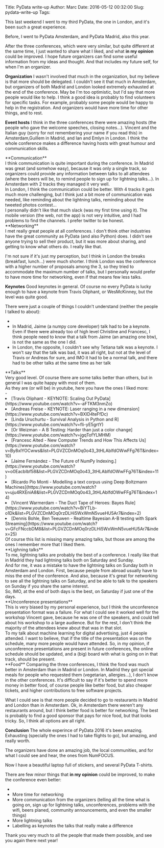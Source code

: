 Title: PyData write-up
Author: Marc
Date: 2016-05-12 00:32:00
Slug: pydata-write-up
Tags: 

This last weekend I went to my third PyData, the one in London, and it's been such a great experience.

Before, I went to PyData Amsterdam, and PyData Madrid, also this year.

After the three conferences, which were very similar, but quite different at the same time, I just wanted to share what I liked, and what **in my opinion** could be improved. I hope future organizers can find some useful information from my ideas and thought. And that includes my future self, for when I'm an organizer.

**Organization**
<b>
</b>I wasn't involved that much in the organization, but my believe is that more should be delegated. I couldn't see it that much in Amsterdam, but organizers of both Madrid and London looked extremely exhausted at the end of the conference. May be I'm too optimistic, but I'd say that more people would like to help. I think a good idea is probably to find volunteers for specific tasks. For example, probably some people would be happy to help in the registration. And organizers would have more time for other things, and to rest.

**Event hosts**
<b>
</b>I think in the three conferences there were amazing hosts (the people who gave the welcome speeches, closing notes...). Vincent and the Italian guy (sorry for not remembering your name if you read this) in Amsterdam,Guillem in Madrid, and Ian and Emlyn in London. I think the whole conference makes a difference having hosts with great humour and communication skills.
<ul></ul><div><div>**Communication**</div><div><b>
</b></div><div>I think communication is quite important during the conference. In Madrid was great (and somehow easy), because it was only a single track, so organizers could provide any information between talks to all attendees (where the beers will be, to remind people to sign up for lightning talks...). In Amsterdam with 2 tracks they managed it very well.</div><div>
</div><div>In London, I think the communication could be better. With 4 tracks it gets much more challenging, but I think just a bit more of communication was needed, like reminding about the lightning talks, reminding about the tweeted photos contest...</div><div>
</div><div>I personally didn't like that much slack (was my first time using it). The mobile version (the web, not the app) is not very intuitive, and I had problems to find the channels. I prefer twitter to be honest.</div><div>
</div>**Networking**</div><div><b>
</b></div><div>I met really great people at all conferences. I don't think other industries have the great community as PyData (and also Python) does. I didn't see anyone trying to sell their product, but it was more about sharing, and getting to know what others do. I really like that.

I'm not sure if it's just my perception, but I think in London the breaks (breakfast, lunch...) were much shorter. I think London was the conference with a higher number of proposals among the 3, so they tried to accommodate the maximum number of talks, but I personally would prefer to have more time for networking, even if that means few less talks.

**Keynotes**
<b>
</b>Good keynotes in general. Of course no every PyData is lucky enough to have a keynote from Travis Oliphant, or WesMcKinney, but the level was quite good.

There were just a couple of things I couldn't understand (neither the people I talked to about):

- <li>In Madrid, Jaime (a numpy core developer) talk had to be a keynote. Even if there were already too of high level Christine and Francesc, I think people need to know that a talk from Jaime (an amazing one btw), is not the same as the one I did.</li><li>In London, the opposite, I couldn't see why Tetiana talk was a keynote. I won't say that the talk was bad, it was all right, but not at the level of Travis or Andreas for sure, and IMO it had to be a normal talk, and there had to be other talks at the same time as her talk</li>
</div><div>**Talks**</div><div><b>
</b></div><div>Very good level. Of course there are some talks better than others, but in general I was quite happy with most of them.</div><div>
</div><div>As they are (or will be) in youtube, here you have the ones I liked more:</div><div>- <li>[Travis Oliphant - KEYNOTE: Scaling Out PyData](https://www.youtube.com/watch?v=-aFTKM3nmZo)</li><li>[Andreas Freise - KEYNOTE: Laser ranging in a new dimension](https://www.youtube.com/watch?v=BXID4teFfDc)</li><li>[Linda Uruchurtu - Survival Analysis in Python and R](https://www.youtube.com/watch?v=fli-yE5grtY)</li><li>[Or Weizman - A B Testing: Harder than just a color change](https://www.youtube.com/watch?v=jgqTofYLMHM)</li><li>[Francesc Alted - New Computer Trends and How This Affects Us](https://www.youtube.com/watch?v=By8xlYOCwws&amp;list=PLGVZCDnMOq0o43_3tHLAblfdOWwFFg76T&amp;index=10)</li><li>[Jaime Fernández - The Future of NumPy Indexing.](https://www.youtube.com/watch?v=o0EacbIbf58&amp;list=PLGVZCDnMOq0o43_3tHLAblfdOWwFFg76T&amp;index=11)</li><li>[Ricardo Pio Monti - Modelling a text corpus using Deep Boltzmann Machines](https://www.youtube.com/watch?v=uju4RXEniA8&amp;list=PLGVZCDnMOq0o43_3tHLAblfdOWwFFg76T&amp;index=14)</li><li>[Vincent Warmerdam - The Duct Tape of Heroes: Bayes Rule](https://www.youtube.com/watch?v=BiYTLb-o1Dk&amp;list=PLGVZCDnMOq0rzDLHi5WxWmN5vueHU5Ar7&amp;index=2)</li><li>[Dennis Bohle, Ben Teeuwen - Realtime Bayesian A-B testing with Spark Streaming](https://www.youtube.com/watch?v=GFcFNccbDM8&amp;list=PLGVZCDnMOq0rzDLHi5WxWmN5vueHU5Ar7&amp;index=25)</li>
<div>Of course this list is missing many amazing talks, but those are among the ones I remember more that I liked them.</div></div><div>
</div><div>**Lighning talks**</div><div>
</div><div>To me, lightning talks are probably the best of a conference. I really like that in Madrid they had lightning talks both on Saturday and Sunday.</div><div>
</div><div>And for me, it was a mistake to have the lightning talks on Sunday both in Amsterdam and London. First, because people from abroad usually have to miss the end of the conference. And also, because it's great for networking to see all the lightning talks on Saturday, and be able to talk to the speakers on Sunday if you share the same interest.</div><div>
</div><div>So, IMO, at the end of both days is the best, on Saturday if just one of the days.</div><div>
</div><div>**Unconference presentations**</div><div><b>
</b></div><div>This is very biased by my personal experience, but I think the unconference presentation format was a failure. For what I could see it worked well for the workshop Vincent gave, because he was one of the speakers, and could tell about his workshop to a large audience. But for the rest, I don't think the majority of the attendees knew about that was in that slot.</div><div>
</div><div>To my talk about machine learning for digital advertising, just 4 people attended. I want to believe, that if the title of the presentation was on the schedule, many more people would have attended. So, in my opinion, if unconference presentations are present in future conferences, the online schedule should be updated, and a (big) board with what is going on in that track, should be present.</div><div>
</div><div>**Food**
<b>
</b>Comparing the three conferences, I think the food was much better in Amsterdam than in Madrid or London. In Madrid they got special meals for people who requested them (vegetarian, allergies...), I don't know in the other conferences. It's difficult to say if it's better to spend more money in better food, of course people like better food, but also cheaper tickets, and higher contributions to free software projects.

What I could see is that more people decided to go to restaurants in Madrid and London than in Amsterdam. Ok, in Amsterdam there weren't any restaurants around, but I think better food is better for networking. The best is probably to find a good sponsor that pays for nice food, but that looks tricky. So, I think all options are all right.

**Conclusion**
<b>
</b>The whole experince of PyData 2016 it's been amazing. Exhausting (specially the ones I had to take flights to go), but amazing, and really worth.

The organizers have done an amazing job, the local communities, and for what I could see and hear, the ones from NumFOCUS.

Now I have a beautiful laptop full of stickers, and several PyData T-shirts.

There are few minor things that **in my opinion** could be improved, to make the conference even better:

- <li>More time for networking</li><li>More communication from the organizers (telling all the time what is going on, sign up for lightning talks, unconferences, problems with the wifi, beers planed, community announcements, and even the smaller things)</li><li>More lightning talks</li><li>Labelling as keynotes the talks that really make a difference</li>
<div>Thank you very much to all the people that made them possible, and see you again there next year!</div></div>